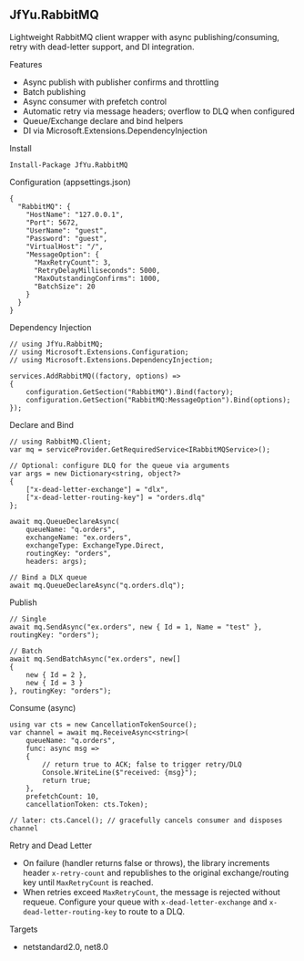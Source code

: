 ## JfYu.RabbitMQ

Lightweight RabbitMQ client wrapper with async publishing/consuming, retry with dead-letter support, and DI integration.

Features
- Async publish with publisher confirms and throttling
- Batch publishing
- Async consumer with prefetch control
- Automatic retry via message headers; overflow to DLQ when configured
- Queue/Exchange declare and bind helpers
- DI via Microsoft.Extensions.DependencyInjection

Install
```
Install-Package JfYu.RabbitMQ
```

Configuration (appsettings.json)
```
{
  "RabbitMQ": {
    "HostName": "127.0.0.1",
    "Port": 5672,
    "UserName": "guest",
    "Password": "guest",
    "VirtualHost": "/",
    "MessageOption": {
      "MaxRetryCount": 3,
      "RetryDelayMilliseconds": 5000,
      "MaxOutstandingConfirms": 1000,
      "BatchSize": 20
    }
  }
}
```

Dependency Injection
```
// using JfYu.RabbitMQ;
// using Microsoft.Extensions.Configuration;
// using Microsoft.Extensions.DependencyInjection;

services.AddRabbitMQ((factory, options) =>
{
    configuration.GetSection("RabbitMQ").Bind(factory);
    configuration.GetSection("RabbitMQ:MessageOption").Bind(options);
});
```

Declare and Bind
```
// using RabbitMQ.Client;
var mq = serviceProvider.GetRequiredService<IRabbitMQService>();

// Optional: configure DLQ for the queue via arguments
var args = new Dictionary<string, object?>
{
    ["x-dead-letter-exchange"] = "dlx",
    ["x-dead-letter-routing-key"] = "orders.dlq"
};

await mq.QueueDeclareAsync(
    queueName: "q.orders",
    exchangeName: "ex.orders",
    exchangeType: ExchangeType.Direct,
    routingKey: "orders",
    headers: args);

// Bind a DLX queue
await mq.QueueDeclareAsync("q.orders.dlq");
```

Publish
```
// Single
await mq.SendAsync("ex.orders", new { Id = 1, Name = "test" }, routingKey: "orders");

// Batch
await mq.SendBatchAsync("ex.orders", new[]
{
    new { Id = 2 },
    new { Id = 3 }
}, routingKey: "orders");
```

Consume (async)
```
using var cts = new CancellationTokenSource();
var channel = await mq.ReceiveAsync<string>(
    queueName: "q.orders",
    func: async msg =>
    {
        // return true to ACK; false to trigger retry/DLQ
        Console.WriteLine($"received: {msg}");
        return true;
    },
    prefetchCount: 10,
    cancellationToken: cts.Token);

// later: cts.Cancel(); // gracefully cancels consumer and disposes channel
```

Retry and Dead Letter
- On failure (handler returns false or throws), the library increments header `x-retry-count` and republishes to the original exchange/routing key until `MaxRetryCount` is reached.
- When retries exceed `MaxRetryCount`, the message is rejected without requeue. Configure your queue with `x-dead-letter-exchange` and `x-dead-letter-routing-key` to route to a DLQ.

Targets
- netstandard2.0, net8.0
